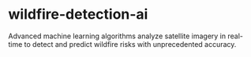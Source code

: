 # wildfire-detection-ai
Advanced machine learning algorithms analyze satellite imagery in real-time to detect and predict wildfire risks with unprecedented accuracy.

